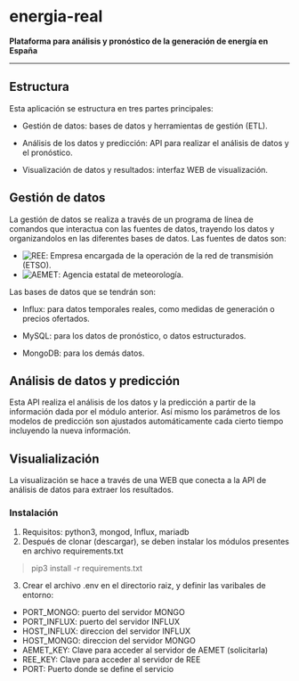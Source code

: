 # energia-real

__Plataforma para análisis y pronóstico de la generación de energía en España__

---

## Estructura

Esta aplicación se estructura en tres partes principales:

- Gestión de datos: bases de datos y herramientas de gestión (ETL).

- Análisis de los datos y predicción: API para realizar el análisis de datos y el pronóstico.

- Visualización de datos y resultados: interfaz WEB de visualización.

## Gestión de datos

La gestión de datos se realiza a través de un programa de línea de comandos que interactua con las fuentes de datos, trayendo los datos y organizandolos en las diferentes bases de datos. Las fuentes de datos son:

- ![REE](https://www.ree.es/): Empresa encargada de la operación de la red de transmisión (ETSO). 
- ![AEMET](http://www.aemet.es/): Agencia estatal de meteorología.

Las bases de datos que se tendrán son:

- Influx: para datos temporales reales, como medidas de generación o precios ofertados.

- MySQL: para los datos de pronóstico, o datos estructurados.

- MongoDB: para los demás datos.

## Análisis de datos y predicción

Esta API realiza el análisis de los datos y la predicción a partir de la información dada por el módulo anterior. 
Así mismo los parámetros de los modelos de predicción son ajustados automáticamente cada cierto tiempo incluyendo la nueva información.

## Visualialización

La visualización se hace a través de una WEB que conecta a la API de análisis de datos para extraer los resultados.

### Instalación

1. Requisitos: python3, mongod, Influx, mariadb
2. Después de clonar (descargar), se deben instalar los módulos presentes en archivo requirements.txt 
> pip3 install -r requirements.txt

3. Crear el archivo .env en el directorio raiz, y definir las varibales de entorno:

- PORT_MONGO: puerto del servidor MONGO 
- PORT_INFLUX: puerto del servidor INFLUX
- HOST_INFLUX: direccion del servidor INFLUX
- HOST_MONGO: direccion del servidor MONGO
- AEMET_KEY: Clave para acceder al servidor de AEMET (solicitarla)
- REE_KEY: Clave para acceder al servidor de REE
- PORT: Puerto donde se define el servicio
